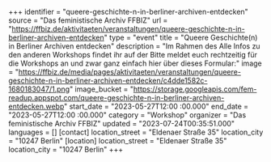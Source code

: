 +++
identifier = "queere-geschichte-n-in-berliner-archiven-entdecken"
source = "Das feministische Archiv FFBIZ"
url = "https://ffbiz.de/aktivitaeten/veranstaltungen/queere-geschichte-n-in-berliner-archiven-entdecken"
type = "event"
title = "Queere Geschichte(n) in Berliner Archiven entdecken"
description = "Im Rahmen des 
Alle Infos zu den anderen Workshops findet ihr auf der 
Bitte meldet euch rechtzeitig für die Workshops an und zwar ganz einfach hier über dieses Formular:"
image = "https://ffbiz.de/media/pages/aktivitaeten/veranstaltungen/queere-geschichte-n-in-berliner-archiven-entdecken/c4dde1582c-1680183047/1.png"
image_bucket = "https://storage.googleapis.com/fem-readup.appspot.com/queere-geschichte-n-in-berliner-archiven-entdecken.webp"
start_date = "2023-05-27T12:00 :00.000"
end_date = "2023-05-27T12:00 :00.000"
category = "Workshop"
organizer = "Das feministische Archiv FFBIZ"
updated = "2023-07-24T00:35:51.000"
languages = []
[contact]
location_street = "Eldenaer Straße 35"
location_city = "10247 Berlin"
[location]
location_street = "Eldenaer Straße 35"
location_city = "10247 Berlin"
+++